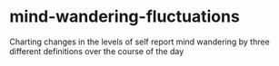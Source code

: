 # mind-wandering-fluctuations
Charting changes in the levels of self report mind wandering by three different definitions over the course of the day
